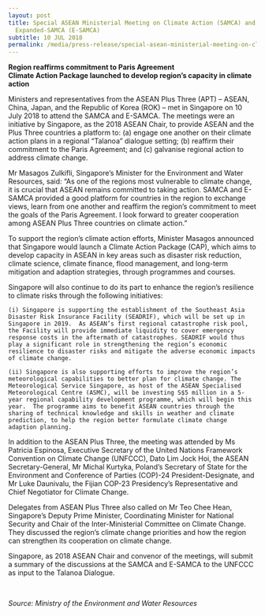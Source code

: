 ```yaml
---
layout: post
title: Special ASEAN Ministerial Meeting on Climate Action (SAMCA) and
  Expanded-SAMCA (E-SAMCA)
subtitle: 10 JUL 2018
permalink: /media/press-release/special-asean-ministerial-meeting-on-climate-action-(samca)-and-expanded-samca-(e-samca)/
---
```

**Region reaffirms commitment to Paris Agreement**  
**Climate Action Package launched to develop region’s capacity in climate action**

Ministers and representatives from the ASEAN Plus Three (APT) – ASEAN, China, Japan, and the Republic of Korea (ROK) – met in Singapore on 10 July 2018 to attend the SAMCA and E-SAMCA. The meetings were an initiative by Singapore, as the 2018 ASEAN Chair, to provide ASEAN and the Plus Three countries a platform to: (a) engage one another on their climate action plans in a regional “Talanoa” dialogue setting; (b) reaffirm their commitment to the Paris Agreement; and (c) galvanise regional action to address climate change.

Mr Masagos Zulkifli, Singapore’s Minister for the Environment and Water Resources, said: “As one of the regions most vulnerable to climate change, it is crucial that ASEAN remains committed to taking action. SAMCA and E-SAMCA provided a good platform for countries in the region to exchange views, learn from one another and reaffirm the region’s commitment to meet the goals of the Paris Agreement. I look forward to greater cooperation among ASEAN Plus Three countries on climate action.”

To support the region’s climate action efforts, Minister Masagos announced that Singapore would launch a Climate Action Package (CAP), which aims to develop capacity in ASEAN in key areas such as disaster risk reduction, climate science, climate finance, flood management, and long-term mitigation and adaption strategies, through programmes and courses.

Singapore will also continue to do its part to enhance the region’s resilience to climate risks through the following initiatives:

    (i) Singapore is supporting the establishment of the Southeast Asia Disaster Risk Insurance Facility (SEADRIF), which will be set up in Singapore in 2019.  As ASEAN’s first regional catastrophe risk pool, the Facility will provide immediate liquidity to cover emergency response costs in the aftermath of catastrophes. SEADRIF would thus play a significant role in strengthening the region’s economic resilience to disaster risks and mitigate the adverse economic impacts of climate change.

    (ii) Singapore is also supporting efforts to improve the region’s meteorological capabilities to better plan for climate change. The Meteorological Service Singapore, as host of the ASEAN Specialised Meteorological Centre (ASMC), will be investing S$5 million in a 5-year regional capability development programme, which will begin this year.  The programme aims to benefit ASEAN countries through the sharing of technical knowledge and skills in weather and climate prediction, to help the region better formulate climate change adaption planning.  

In addition to the ASEAN Plus Three, the meeting was attended by Ms Patricia Espinosa, Executive Secretary of the United Nations Framework Convention on Climate Change (UNFCCC), Dato Lim Jock Hoi, the ASEAN Secretary-General, Mr Michal Kurtyka, Poland’s Secretary of State for the Environment and Conference of Parties (COP)-24 President-Designate, and Mr Luke Daunivalu, the Fijian COP-23 Presidency’s Representative and Chief Negotiator for Climate Change.

Delegates from ASEAN Plus Three also called on Mr Teo Chee Hean, Singapore’s Deputy Prime Minister, Coordinating Minister for National Security and Chair of the Inter-Ministerial Committee on Climate Change. They discussed the region’s climate change priorities and how the region can strengthen its cooperation on climate change.

Singapore, as 2018 ASEAN Chair and convenor of the meetings, will submit a summary of the discussions at the SAMCA and E-SAMCA to the UNFCCC as input to the Talanoa Dialogue.

<br>

*Source: Ministry of the Environment and Water Resources*